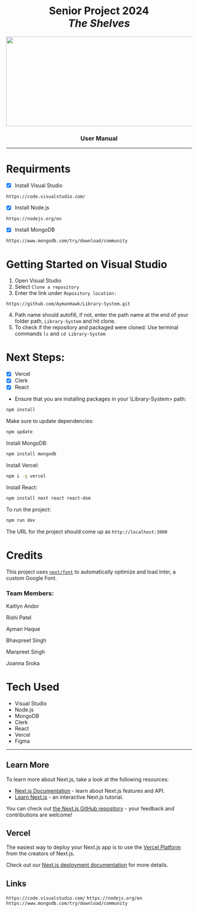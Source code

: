 <div align = "center">
  <h1>Senior Project 2024<br> 
  <strong><em>The Shelves</em></strong></h1>
 <p> <img src = "https://github.com/user-attachments/assets/b172f601-02dc-41ab-a560-8481e284722d" width = "1184" height = "243" style="vertical-align: middle;"> </p>
  <h3>User Manual</h3>
</div>


---------
# Requirments
- [x] Install Visual Studio
```
https://code.visualstudio.com/
```
- [x] Install Node.js
 ```
https://nodejs.org/en
```
- [x] Install MongoDB
```
https://www.mongodb.com/try/download/community
```
# Getting Started on Visual Studio
1. Open Visual Studio
2. Select ```Clone a repository```
3. Enter the link under ```Repository location: ```
```
https://github.com/AymanHawk/Library-System.git
```
4. Path name should autofill, if not, enter the path name at the end of your folder path, ```Library-System``` and hit clone.
5. To check if the repository and packaged were cloned:
Use terminal commands ```ls``` and ```cd Library-System```

# Next Steps:
- [x] Vercel
- [x] Clerk
- [x] React
* Ensure that you are installing packages in your \Library-System> path:
```bash
npm install
```
Make sure to update dependencies:
```bash
npm update
```
Install MongoDB:
```bash
npm install mongodb
```
Install Vercel:
```bash
npm i -g vercel
```
Install React:
```bash
npm install next react react-dom
```
To run the project:
```bash
npm run dev
```
The URL for the project should come up as ```http://localhost:3000```

# Credits
This project uses [`next/font`](https://nextjs.org/docs/basic-features/font-optimization) to automatically optimize and load Inter, a custom Google Font.

<h3><strong>Team Members: </strong></h3>
<p></p>Kaitlyn Andor</p>
<p>Rishi Patel</p>
<p>Ayman Haque</p>
<p>Bhavpreet Singh</p>
<p>Manpreet Singh</p>
<p>Joanna Sroka</p>

# Tech Used
* Visual Studio
* Node.js
* MongoDB
* Clerk
* React
* Vercel
* Figma
--------
## Learn More
To learn more about Next.js, take a look at the following resources:

- [Next.js Documentation](https://nextjs.org/docs) - learn about Next.js features and API.
- [Learn Next.js](https://nextjs.org/learn) - an interactive Next.js tutorial.

You can check out [the Next.js GitHub repository](https://github.com/vercel/next.js/) - your feedback and contributions are welcome!

## Vercel
The easiest way to deploy your Next.js app is to use the [Vercel Platform](https://vercel.com/new?utm_medium=default-template&filter=next.js&utm_source=create-next-app&utm_campaign=create-next-app-readme) from the creators of Next.js.

Check out our [Next.js deployment documentation](https://nextjs.org/docs/deployment) for more details.


## Links
```https://code.visualstudio.com/```
```https://nodejs.org/en```
```https://www.mongodb.com/try/download/community```
